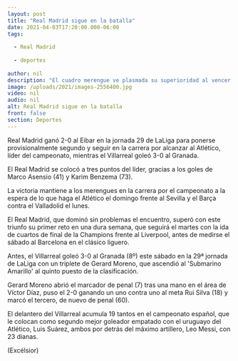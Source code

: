 ```yaml
---
layout: post
title: "Real Madrid sigue en la batalla"
date: 2021-04-03T17:20:00.000-06:00
tags:
  
  - Real Madrid
  
  - deportes
  
author: nil
description: "El cuadro merengue ve plasmada su superioridad al vencer 2-0 al Eibar y se coloca segundo de manera provisional"
image: /uploads/2021/images-2556400.jpg
video: nil
audio: nil
alt: Real Madrid sigue en la batalla
front: false
section: Deportes
---
```


Real Madrid ganó 2-0 al Eibar en la jornada 29 de LaLiga para ponerse provisionalmente segundo y seguir en la carrera por alcanzar al Atlético, líder del campeonato, mientras el Villarreal goleó 3-0 al Granada.

El Real Madrid se colocó a tres puntos del líder, gracias a los goles de Marco Asensio (41) y Karim Benzema (73).

La victoria mantiene a los merengues en la carrera por el campeonato a la espera de lo que haga el Atlético el domingo frente al Sevilla y el Barça contra el Valladolid el lunes.

El Real Madrid, que dominó sin problemas el encuentro, superó con este triunfo su primer reto en una dura semana, que seguirá el martes con la ida de cuartos de final de la Champions frente al Liverpool, antes de medirse el sábado al Barcelona en el clásico liguero.

Antes, el Villarreal goleó 3-0 al Granada (8º) este sábado en la 29ª jornada de LaLiga con un triplete de Gerard Moreno, que ascendió al 'Submarino Amarillo' al quinto puesto de la clasificación.

Gerard Moreno abrió el marcador de penal (7) tras una mano en el área de Víctor Díaz, puso el 2-0 ganando un uno contra uno al meta Rui Silva (18) y marcó el tercero, de nuevo de penal (60).

El delantero del Villarreal acumula 19 tantos en el campeonato español, que le colocan como segundo mejor goleador empatado con el uruguayo del Atlético, Luis Suárez, ambos por detrás del máximo artillero, Leo Messi, con 23 dianas.

(Excélsior)